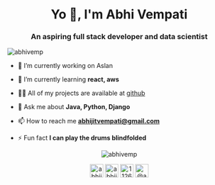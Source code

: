<h1 align="center">Yo 👋, I'm Abhi Vempati</h1>
<h3 align="center">An aspiring full stack developer and data scientist</h3>

<p align="left"> <img src="https://komarev.com/ghpvc/?username=abhivemp" alt="abhivemp" /> </p>

- 🔭 I’m currently working on Aslan

- 🌱 I’m currently learning **react, aws**

- 👨‍💻 All of my projects are available at [github](github)

- 💬 Ask me about **Java, Python, Django**

- 📫 How to reach me **abhijitvempati@gmail.com**

- ⚡ Fun fact **I can play the drums blindfolded**

<!-- <p align="left">
<img src="https://www.vectorlogo.zone/logos/gnu_bash/gnu_bash-icon.svg" alt="bash" width="40" height="40"/> 
<img src="https://devicons.github.io/devicon/devicon.git/icons/d3js/d3js-original.svg" alt="d3js" width="40" height="40"/> 
<img src="https://devicons.github.io/devicon/devicon.git/icons/django/django-original.svg" alt="django" width="40" height="40"/> 
<img src="https://www.vectorlogo.zone/logos/git-scm/git-scm-icon.svg" alt="git" width="40" height="40"/>
<img src="https://devicons.github.io/devicon/devicon.git/icons/java/java-original-wordmark.svg" alt="java" width="40" height="40"/> 
<img src="https://devicons.github.io/devicon/devicon.git/icons/javascript/javascript-original.svg" alt="javascript" width="40" height="40"/> 
<img src="https://devicons.github.io/devicon/devicon.git/icons/linux/linux-original.svg" alt="linux" width="40" height="40"/> 
<img src="https://devicons.github.io/devicon/devicon.git/icons/postgresql/postgresql-original-wordmark.svg" alt="postgresql" width="40" height="40"/> 
<img src="https://devicons.github.io/devicon/devicon.git/icons/python/python-original.svg" alt="python" width="40" height="40"/></p>
<br> -->
<p align="center" <img src="https://github-readme-stats.vercel.app/api?username=abhivemp&show_icons=true" alt="abhivemp" />
<img align="center" src="https://github-readme-stats.vercel.app/api?username=abhivemp&show_icons=true&count_private=true" alt="abhivemp" />

<br>
</p>



<p align="center">
<a href="https://twitter.com/abhijitvemp" target="blank"><img align="center" src="https://cdn.jsdelivr.net/npm/simple-icons@3.0.1/icons/twitter.svg" alt="abhijitvemp" height="30" width="30" /></a>
<a href="https://linkedin.com/in/abhijitvempati" target="blank"><img align="center" src="https://cdn.jsdelivr.net/npm/simple-icons@3.0.1/icons/linkedin.svg" alt="abhijitvempati" height="30" width="30" /></a>
<a href="https://stackoverflow.com/users/11268057" target="blank"><img align="center" src="https://cdn.jsdelivr.net/npm/simple-icons@3.0.1/icons/stackoverflow.svg" alt="11268057" height="30" width="30" /></a>
<a href="https://medium.com/@abhijitvempati" target="blank"><img align="center" src="https://cdn.jsdelivr.net/npm/simple-icons@3.0.1/icons/medium.svg" alt="@abhijitvempati" height="30" width="30" /></a>
</p>
